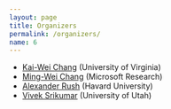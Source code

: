 ```yaml
---
layout: page
title: Organizers
permalink: /organizers/
name: 6
---
```


* [Kai-Wei Chang](http://kwchang.net) (University of Virginia)
* [Ming-Wei Chang](http://research.microsoft.com/en-us/um/people/minchang/) (Microsoft Research)
* [Alexander Rush](http://people.seas.harvard.edu/~srush/) (Havard University)
* [Vivek Srikumar](http://svivek.com) (University of Utah)
